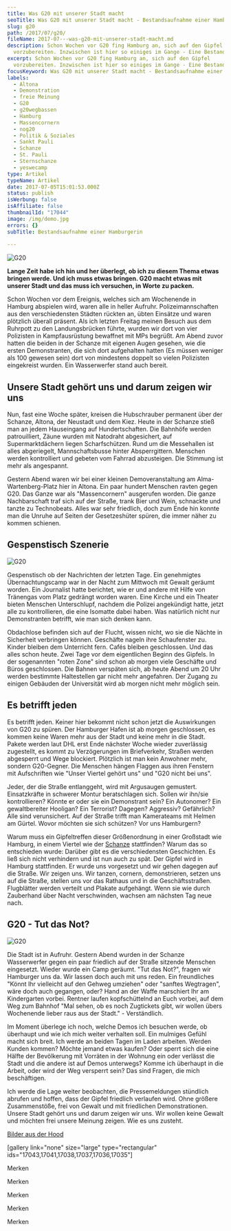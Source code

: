 ```yaml
---
title: Was G20 mit unserer Stadt macht
seoTitle: Was G20 mit unserer Stadt macht - Bestandsaufnahme einer Hamburgerin
slug: g20
path: /2017/07/g20/
fileName: 2017-07---was-g20-mit-unserer-stadt-macht.md
description: Schon Wochen vor G20 fing Hamburg an, sich auf den Gipfel
  vorzubereiten. Inzwischen ist hier so einiges im Gange - Eine Bestandsaufnahme
excerpt: Schon Wochen vor G20 fing Hamburg an, sich auf den Gipfel
  vorzubereiten. Inzwischen ist hier so einiges im Gange - Eine Bestandsaufnahme
focusKeyword: Was G20 mit unserer Stadt macht - Bestandsaufnahme einer Hamburgerin
labels:
  - Altona
  - Demonstration
  - freie Meinung
  - G20
  - g20wegbassen
  - Hamburg
  - Massencornern
  - nog20
  - Politik & Soziales
  - Sankt Pauli
  - Schanze
  - St. Pauli
  - Sternschanze
  - yeswecamp
type: Artikel
typeName: Artikel
date: 2017-07-05T15:01:53.000Z
status: publish
isWerbung: false
isAffiliate: false
thumbnailId: "17044"
image: /img/demo.jpg
errors: {}
subTitle: Bestandsaufnahme einer Hamburgerin
  
---
```


![G20](http://cardamonchai.com/wp-content/uploads/2017/07/2017-07-05-G20-7-640x479.jpg "Schwarzer Block im Schaufenster")

**Lange Zeit habe ich hin und her überlegt, ob ich zu diesem Thema etwas bringen
werde. Und ich muss etwas bringen. G20 macht etwas mit unserer Stadt und das
muss ich versuchen, in Worte zu packen.**

Schon Wochen vor dem Ereignis, welches sich am Wochenende in Hamburg abspielen
wird, waren alle in heller Aufruhr. Polizeimannschaften aus den verschiedensten
Städten rückten an, übten Einsätze und waren plötzlich überall präsent. Als ich
letzten Freitag meinen Besuch aus dem Ruhrpott zu den Landungsbrücken führte,
wurden wir dort von vier Polizisten in Kampfausrüstung bewaffnet mit MPs
begrüßt. Am Abend zuvor hatten die beiden in der Schanze mit eigenen Augen
gesehen, wie die ersten Demonstranten, die sich dort aufgehalten hatten (Es
müssen weniger als 100 gewesen sein) dort von mindestens doppelt so vielen
Polizisten eingekreist wurden. Ein Wasserwerfer stand auch bereit.

## Unsere Stadt gehört uns und darum zeigen wir uns

Nun, fast eine Woche später, kreisen die Hubschrauber permanent über der
Schanze, Altona, der Neustadt und dem Kiez. Heute in der Schanze stieß man an
jedem Hauseingang auf Hundertschaften. Die Bahnhöfe werden patrouilliert, Zäune
wurden mit Natodraht abgesichert, auf Supermarktdächern liegen Scharfschützen.
Rund um die Messehallen ist alles abgeriegelt, Mannschaftsbusse hinter
Absperrgittern. Menschen werden kontrolliert und gebeten vom Fahrrad
abzusteigen. Die Stimmung ist mehr als angespannt.

Gestern Abend waren wir bei einer kleinen Demoveranstaltung am
Alma-Wartenberg-Platz hier in Altona. Ein paar hundert Menschen ravten gegen
G20. Das Ganze war als "Massencornern" ausgerufen worden. Die ganze
Nachbarschaft traf sich auf der Straße, trank Bier und Wein, schnackte und
tanzte zu Technobeats. Alles war sehr friedlich, doch zum Ende hin konnte man
die Unruhe auf Seiten der Gesetzeshüter spüren, die immer näher zu kommen
schienen.

## Gespenstisch Szenerie

![G20](http://cardamonchai.com/wp-content/uploads/2017/07/2017-07-05-G20-4-640x853.jpg "Tanzveranstaltung gegen G20")

Gespenstisch ob der Nachrichten der letzten Tage. Ein genehmigtes
Übernachtungscamp war in der Nacht zum Mittwoch mit Gewalt geräumt worden. Ein
Journalist hatte berichtet, wie er und andere mit Hilfe von Tränengas vom Platz
gedrängt worden waren. Eine Kirche und ein Theater bieten Menschen Unterschlupf,
nachdem die Polizei angekündigt hatte, jetzt alle zu kontrollieren, die eine
Isomatte dabei haben. Was natürlich nicht nur Demonstranten betrifft, wie man
sich denken kann.

Obdachlose befinden sich auf der Flucht, wissen nicht, wo sie die Nächte in
Sicherheit verbringen können. Geschäfte nageln ihre Schaufenster zu. Kinder
bleiben dem Unterricht fern. Cafés bleiben geschlossen. Und das alles schon
heute. Zwei Tage vor dem eigentlichen Beginn des Gipfels. In der sogenannten
"roten Zone" sind schon ab morgen viele Geschäfte und Büros geschlossen. Die
Bahnen verspäten sich, ab heute Abend um 20 Uhr werden bestimmte Haltestellen
gar nicht mehr angefahren. Der Zugang zu einigen Gebäuden der Universität wird
ab morgen nicht mehr möglich sein.

## Es betrifft jeden

Es betrifft jeden. Keiner hier bekommt nicht schon jetzt die Auswirkungen von
G20 zu spüren. Der Hamburger Hafen ist ab morgen geschlossen, es kommen keine
Waren mehr aus der Stadt und keine mehr in die Stadt. Pakete werden laut DHL
erst Ende nächster Woche wieder zuverlässig zugestellt, es kommt zu
Verzögerungen im Briefverkehr, Straßen werden abgesperrt und Wege blockiert.
Plötzlich ist man kein Anwohner mehr, sondern G20-Gegner. Die Menschen hängen
Flaggen aus ihren Fenstern mit Aufschriften wie "Unser Viertel gehört uns" und
"G20 nicht bei uns".

Jeder, der die Straße entlanggeht, wird mit Argusaugen gemustert. Einsatzkräfte
in schwerer Montur beratschlagen sich. Sollen wir ihn/sie kontrollieren? Könnte
er oder sie ein Demonstrant sein? Ein Autonomer? Ein gewaltbereiter Hooligan?
Ein Terrorist? Dagegen? Aggressiv? Gefährlich? Alle sind verunsichert. Auf der
Straße trifft man Kamerateams mit Helmen am Gürtel. Wovor möchten sie sich
schützen? Vor uns Hamburgern?

Warum muss ein Gipfeltreffen dieser Größenordnung in einer Großstadt wie
Hamburg, in einem Viertel wie der [Schanze](/2017/01/liebe-sternschanze/)
stattfinden? Warum das so entschieden wurde: Darüber gibt es die verschiedensten
Geschichten. Es ließ sich nicht verhindern und ist nun auch zu spät. Der Gipfel
wird in Hamburg stattfinden. Er wurde uns vorgesetzt und wir gehen dagegen auf
die Straße. Wir zeigen uns. Wir tanzen, cornern, demonstrieren, setzen uns auf
die Straße, stellen uns vor das Rathaus und in die Geschäftsstraßen. Flugblätter
werden verteilt und Plakate aufgehängt. Wenn sie wie durch Zauberhand über Nacht
verschwinden, wachsen am nächsten Tag neue nach.

## G20 - Tut das Not?

![G20](http://cardamonchai.com/wp-content/uploads/2017/07/2017-07-05-G20-5-640x480.jpg "Vernageltes Schaufenster")

Die Stadt ist in Aufruhr. Gestern Abend wurden in der Schanze Wasserwerfer gegen
ein paar friedlich auf der Straße sitzende Menschen eingesetzt. Wieder wurde ein
Camp geräumt. "Tut das Not?", fragen wir Hamburger uns da. Wir lassen doch auch
mit uns reden. Ein freundliches "Könnt Ihr vielleicht auf den Gehweg umziehen"
oder "sanftes Wegtragen", wäre doch auch gegangen, oder? Hand an der Waffe
marschiert Ihr am Kindergarten vorbei. Rentner laufen kopfschüttelnd an Euch
vorbei, auf dem Weg zum Bahnhof "Mal sehen, ob es noch Zugtickets gibt, wir
wollen übers Wochenende lieber raus aus der Stadt." - Verständlich.

Im Moment überlege ich noch, welche Demos ich besuchen werde, ob überhaupt und
wie ich mich weiter verhalten soll. Ein mulmiges Gefühl macht sich breit. Ich
werde an beiden Tagen im Laden arbeiten. Werden Kunden kommen? Möchte jemand
etwas kaufen? Oder sperrt sich die eine Hälfte der Bevölkerung mit Vorräten in
der Wohnung ein oder verlässt die Stadt und die andere ist auf Demos unterwegs?
Komme ich überhaupt in die Arbeit, oder wird der Weg versperrt sein? Das sind
Fragen, die mich beschäftigen.

Ich werde die Lage weiter beobachten, die Pressemeldungen stündlich abrufen und
hoffen, dass der Gipfel friedlich verlaufen wird. Ohne größere Zusammenstöße,
frei von Gewalt und mit friedlichen Demonstrationen. Unsere Stadt gehört uns und
darum zeigen wir uns. Wir wollen keine Gewalt und möchten frei unsere Meinung
zeigen. Wie es uns zusteht.

[Bilder aus der Hood](/2017/04/bilder-aus-der-hood/)

[gallery link="none" size="large" type="rectangular"
ids="17043,17041,17038,17037,17036,17035"]

Merken

Merken

Merken

Merken

Merken

  